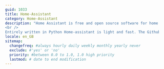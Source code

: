 ```yaml
---
guid: 1033
title: Home-Assistant
category: Home-Assistant
description: "Home Assistant is free and open source software for home automation that is designed to be the central control system for smart home devices with an emphasis on local control and privacy. All modules are also free and open source.
<br />
Entirely written in Python Home-assistant is light and fast. The Github community brings together more than 2400 contributors, I can tell you that the evolutions are numerous, and the reactivity phenomenal. In short, in tune with the times, so enjoy!"
locale: en_GB
sitemap:
  changefreq: #always hourly daily weekly monthly yearly never
  exclude: #'yes' or 'no'
  priority: #between 0.0 to 1.0, 1.0 high priority
  lastmod: # date to end modification
---
```

